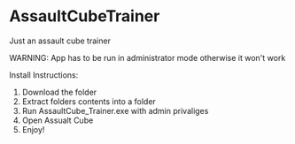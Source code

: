 # AssaultCubeTrainer
Just an assault cube trainer

WARNING: App has to be run in administrator mode otherwise it won't work

Install Instructions:
1) Download the folder
2) Extract folders contents into a folder
3) Run AssaultCube_Trainer.exe with admin privaliges 
4) Open Assualt Cube
5) Enjoy!
